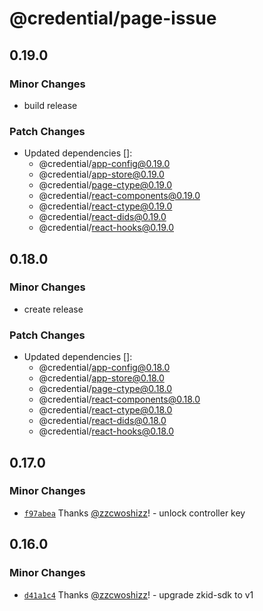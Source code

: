 # @credential/page-issue

## 0.19.0

### Minor Changes

- build release

### Patch Changes

- Updated dependencies []:
  - @credential/app-config@0.19.0
  - @credential/app-store@0.19.0
  - @credential/page-ctype@0.19.0
  - @credential/react-components@0.19.0
  - @credential/react-ctype@0.19.0
  - @credential/react-dids@0.19.0
  - @credential/react-hooks@0.19.0

## 0.18.0

### Minor Changes

- create release

### Patch Changes

- Updated dependencies []:
  - @credential/app-config@0.18.0
  - @credential/app-store@0.18.0
  - @credential/page-ctype@0.18.0
  - @credential/react-components@0.18.0
  - @credential/react-ctype@0.18.0
  - @credential/react-dids@0.18.0
  - @credential/react-hooks@0.18.0

## 0.17.0

### Minor Changes

- [`f97abea`](https://github.com/zCloak-Network/zkid-credential/commit/f97abea5f33dd979a994ba6b914d60e5b1e3c7c8) Thanks [@zzcwoshizz](https://github.com/zzcwoshizz)! - unlock controller key

## 0.16.0

### Minor Changes

- [`d41a1c4`](https://github.com/zCloak-Network/zkid-credential/commit/d41a1c47b5a4061655a60df32dfecbc9a562a4b2) Thanks [@zzcwoshizz](https://github.com/zzcwoshizz)! - upgrade zkid-sdk to v1
